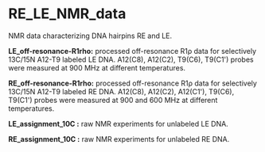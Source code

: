 # RE_LE_NMR_data

NMR data characterizing DNA hairpins RE and LE.

**LE_off-resonance-R1rho:** processed off-resonance R1ρ data for selectively 13C/15N A12-T9 labeled LE DNA. A12(C8), A12(C2), T9(C6), T9(C1') probes were measured at 900 MHz at different temperatures.

**RE_off-resonance-R1rho:** processed off-resonance R1ρ data for selectively 13C/15N A12-T9 labeled RE DNA. A12(C8), A12(C2), A12(C1'), T9(C6), T9(C1') probes were measured at 900 and 600 MHz at different temperatures.

**LE_assignment_10C :** raw NMR experiments for unlabeled LE DNA.

**RE_assignment_10C :** raw NMR experiments for unlabeled RE DNA.
